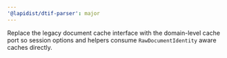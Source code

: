 ```yaml
---
'@lapidist/dtif-parser': major
---
```


Replace the legacy document cache interface with the domain-level cache port so session options and helpers consume
`RawDocumentIdentity` aware caches directly.

